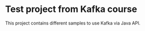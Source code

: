 # Test project from Kafka course

This project contains different samples to use Kafka via Java API.
